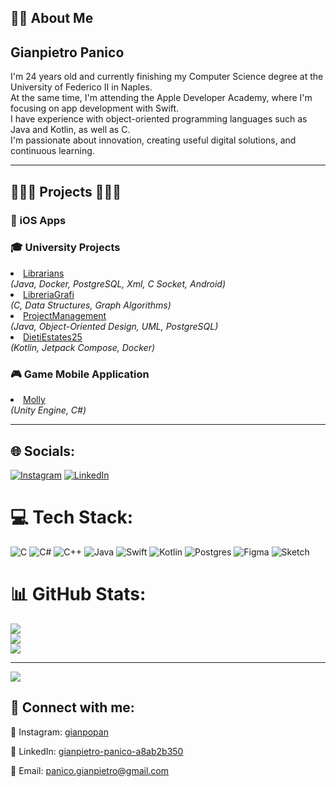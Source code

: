 ## 👨‍💻 About Me

<h2>Gianpietro Panico</h2>

<p>
I'm 24 years old and currently finishing my Computer Science degree at the University of Federico II in Naples.<br>
At the same time, I'm attending the Apple Developer Academy, where I'm focusing on app development with Swift.<br>
I have experience with object-oriented programming languages such as Java and Kotlin, as well as C.<br>
I'm passionate about innovation, creating useful digital solutions, and continuous learning.
</p>

---

## 🧑🏼‍💻 Projects 🧑🏼‍💻

### 📲 iOS Apps

### 🎓 University Projects
  <li>
    <a href="https://github.com/gianpietropanico/Librarians" target="_blank">Librarians</a><br>
    <i>(Java, Docker, PostgreSQL, Xml, C Socket, Android)</i><br>
  </li>
  <li>
    <a href="https://github.com/gianpietropanico/LibreriaGrafi" target="_blank">LibreriaGrafi</a><br>
    <i>(C, Data Structures, Graph Algorithms)</i><br>
  </li>
  <li>
    <a href="https://github.com/gianpietropanico/ProjectManagement" target="_blank">ProjectManagement</a><br>
    <i>(Java, Object-Oriented Design, UML, PostgreSQL)</i><br>
  </li>
  <li>
    <a href="https://github.com/gianpietropanico/INGSW_24-25-DietiEstates25" target="_blank">DietiEstates25</a><br>
    <i>(Kotlin, Jetpack Compose, Docker)</i><br>
  </li>

  ### 🎮 Game Mobile Application
  <li>
    <a href="https://github.com/Githubense/Molly" target="_blank">Molly</a><br>
    <i>(Unity Engine, C#)</i><br>
  </li>

---

## 🌐 Socials:
[![Instagram](https://img.shields.io/badge/Instagram-%23E4405F.svg?logo=Instagram&logoColor=white)](https://instagram.com/gianpopan) 
[![LinkedIn](https://img.shields.io/badge/LinkedIn-%230077B5.svg?logo=linkedin&logoColor=white)](https://www.linkedin.com/in/gianpietro-panico-a8ab2b350)

# 💻 Tech Stack:
![C](https://img.shields.io/badge/c-%2300599C.svg?style=for-the-badge&logo=c&logoColor=white) 
![C#](https://img.shields.io/badge/c%23-%23239120.svg?style=for-the-badge&logo=csharp&logoColor=white) 
![C++](https://img.shields.io/badge/c++-%2300599C.svg?style=for-the-badge&logo=c%2B%2B&logoColor=white) 
![Java](https://img.shields.io/badge/java-%23ED8B00.svg?style=for-the-badge&logo=openjdk&logoColor=white) 
![Swift](https://img.shields.io/badge/swift-F54A2A?style=for-the-badge&logo=swift&logoColor=white) 
![Kotlin](https://img.shields.io/badge/kotlin-%237F52FF.svg?style=for-the-badge&logo=kotlin&logoColor=white) 
![Postgres](https://img.shields.io/badge/postgres-%23316192.svg?style=for-the-badge&logo=postgresql&logoColor=white) 
![Figma](https://img.shields.io/badge/figma-%23F24E1E.svg?style=for-the-badge&logo=figma&logoColor=white) 
![Sketch](https://img.shields.io/badge/Sketch-FFB387?style=for-the-badge&logo=sketch&logoColor=black)

# 📊 GitHub Stats:
![](https://github-readme-stats.vercel.app/api?username=gianpietropanico&theme=dark&hide_border=false&include_all_commits=false&count_private=false)<br/>
![](https://nirzak-streak-stats.vercel.app/?user=gianpietropanico&theme=dark&hide_border=false)<br/>
![](https://github-readme-stats.vercel.app/api/top-langs/?username=gianpietropanico&theme=dark&hide_border=false&include_all_commits=false&count_private=false&layout=compact)

---
[![](https://visitcount.itsvg.in/api?id=gianpietropanico&icon=0&color=0)](https://visitcount.itsvg.in)

<h2> 🤳 Connect with me:</h2>

<p>📸 Instagram: <a href="https://www.instagram.com/gianpopan/" target="_blank">gianpopan</a></p>
<p>💼 LinkedIn: <a href="https://www.linkedin.com/in/gianpietro-panico-a8ab2b350/" target="_blank">gianpietro-panico-a8ab2b350</a></p>
<p>📧 Email: <a href="mailto:panico.gianpietro@gmail.com">panico.gianpietro@gmail.com</a></p>

<!-- Proudly created with GPRM ( https://gprm.itsvg.in ) -->
